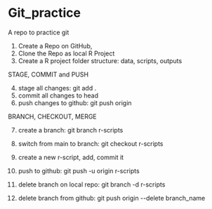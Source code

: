 # Git_practice
A repo to practice git 

1) Create a Repo on GitHub, 
2) Clone the Repo as local R Project
3) Create a R project folder structure: data, scripts, outputs

STAGE, COMMIT and PUSH

4) stage all changes: git add . 
5) commit all changes to head
6) push changes to github: git push origin   

BRANCH, CHECKOUT, MERGE

7) create a branch: git branch r-scripts
8) switch from main to branch: git checkout r-scripts
9) create a new r-script, add, commit it
10) push to github: git push -u origin r-scripts

11) delete branch on local repo: git branch -d r-scripts
12) delete branch from github: git push origin --delete branch_name